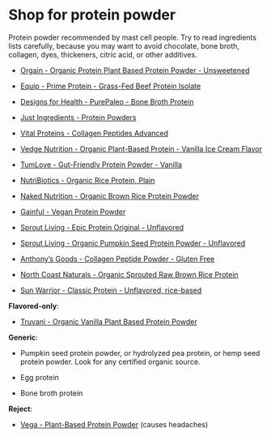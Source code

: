 # Shop for protein powder

Protein powder recommended by mast cell people. Try to read ingredients lists carefully, because you may want to avoid chocolate, bone broth, collagen, dyes, thickeners, citric acid, or other additives.

* [Orgain - Organic Protein Plant Based Protein Powder - Unsweetened ](https://orgain.com/products/organic-protein-plant-based-protein-powder-natural-unsweetened)

* [Equip - Prime Protein - Grass-Fed Beef Protein Isolate](https://www.equipfoods.com/products/prime-protein-beef-isolate-protein)

* [Designs for Health - PurePaleo - Bone Broth Protein](https://www.designsforhealth.com/products/purepaleo-protein)

* [Just Ingredients - Protein Powders](https://justingredients.co.uk/collections/superfoods-protein-powders)

* [Vital Proteins - Collagen Peptides Advanced](https://www.vitalproteins.com/products/collagen-peptides)

* [Vedge Nutrition - Organic Plant-Based Protein - Vanilla Ice Cream Flavor](https://www.vedgenutrition.com/products/organic-plant-based-protein-1?variant=33644010799243)

* [TumLove - Gut-Friendly Protein Powder - Vanilla](https://tumlove.com/products/low-fodmap-gut-friendly-protein-powder-vanilla)

* [NutriBiotics - Organic Rice Protein, Plain](https://www.nutribiotic.com/organic-rice-protein-plain-21oz.html)

* [Naked Nutrition - Organic Brown Rice Protein Powder](https://nakednutrition.com/products/organic-brown-rice-protein-powder?preview_theme_id=124525084766&pb=0)

* [Gainful - Vegan Protein Powder](https://www.gainful.com/protein/vegan)

* [Sprout Living - Epic Protein Original - Unflavored](https://sproutliving.com/products/organic-plant-protein-prebiotics-unsweetened-unflavored-2)

* [Sprout Living - Organic Pumpkin Seed Protein Powder - Unflavored](https://sproutliving.com/products/organic-pumpkin-seed-protein-powder-unflavored-2)

* [Anthony’s Goods - Collagen Peptide Powder - Gluten Free](https://anthonysgoods.com/products/collagen-peptide-powder-gluten-free-keto-and-paleo-friendly)

* [North Coast Naturals - Organic Sprouted Raw Brown Rice Protein](https://northcoastnaturals.ca/products/raw-brown-rice-protein)

* [Sun Warrior - Classic Protein - Unflavored, rice-based](https://sunwarrior.com/products/classic-protein-unflavored)

**Flavored-only**:

* [Truvani - Organic Vanilla Plant Based Protein Powder](https://shop.truvani.com/pages/vanillaplantprotein)

**Generic**:

* Pumpkin seed protein powder, or hydrolyzed pea protein, or hemp seed protein powder. Look for any certified organic source.

* Egg protein
  
* Bone broth protein

**Reject**:

* [Vega - Plant-Based Protein Powder](https://myvega.com/products/vega-protein-and-greens) (causes headaches)
